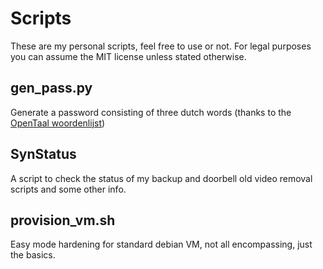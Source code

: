 # Scripts
These are my personal scripts, feel free to use or not. For legal
purposes you can assume the MIT license unless stated otherwise.

## gen_pass.py
Generate a password consisting of three dutch words (thanks to the
[OpenTaal woordenlijst](https://github.com/OpenTaal/opentaal-wordlist))

## SynStatus
A script to check the status of my backup and doorbell old video removal
scripts and some other info.

## provision_vm.sh
Easy mode hardening for standard debian VM, not all encompassing, just
the basics.
